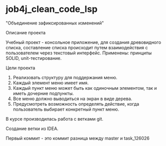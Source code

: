 # job4j_clean_code_lsp

"Объединение зафиксированных изменений"

Описание проекта

Учебный проект - консольное приложение, для создания древовидного списка,
составление списка происходит путем взаимодействия с пользователем через текстовый интерфейс.
Применены: принципы SOLID, unit-тестирование.

Цели проекта

1. Реализовать структуру для поддержания меню.
2. Каждый элемент меню имеет имя.
3. Каждый пункт меню может быть как одиночным элементом, так и иметь дочерние подпункты.
4. Все меню должно выводиться на экран в виде дерева.
5. Предусмотреть возможность определять действие, когда пользователь выбирает конкретный пункт меню. 

В курсе производилась работа с ветками git.

Создание ветки из IDEA.

Первый коммит - это коммит разница между master и task_126026
